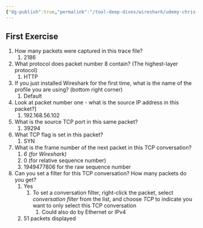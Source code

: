 ```yaml
---
{"dg-publish":true,"permalink":"/tool-deep-dives/wireshark/udemy-chris-greer/s01-02-introduction/"}
---
```


## First Exercise
1. How many packets were captured in this trace file?
	1. 2186
2. What protocol does packet number 8 contain? (The highest-layer protocol)
	1. HTTP
3. If you just installed Wireshark for the first time, what is the name of the profile you are using? (bottom right corner)
	1. Default
4. Look at packet number one - what is the source IP address in this packet?]
	1. 192.168.56.102
5. What is the source TCP port in this same packet?
	1. 39294
6. What TCP flag is set in this packet?
	1. SYN
7. What is the frame number of the next packet in this TCP conversation?
	1. *6 (for Wireshark)*
	2. 0 (for relative sequence number)
	3. 1949477806 for the raw sequence number
8. Can you set a filter for this TCP conversation? How many packets do you get?
	1. Yes
		1. To set a conversation filter, right-click the packet, select *conversation filter* from the list, and choose *TCP* to indicate you want to only select this TCP conversation
			1. Could also do by Ethernet or IPv4
	2. 51 packets displayed


